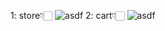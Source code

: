 1: store👇🏻
![asdf](https://github.com/arad-5/cart-products_react.js/blob/main/Images/screenshot1.PNG)
2: cart👇🏻
![asdf](https://github.com/arad-5/cart-products_react.js/blob/main/Images/screenshot2.PNG)
